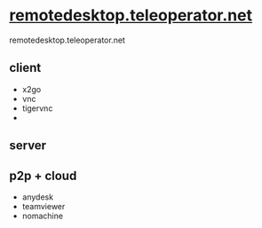 # [remotedesktop.teleoperator.net](https://remotedesktop.teleoperator.net)

remotedesktop.teleoperator.net

## client
+ x2go
+ vnc
+ tigervnc
+ 



## server



## p2p + cloud

+ anydesk
+ teamviewer
+ nomachine
